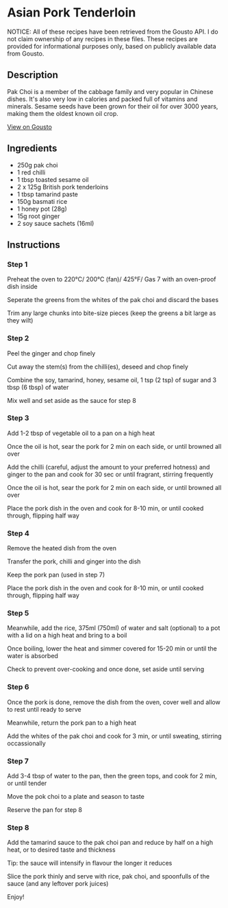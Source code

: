 # Asian Pork Tenderloin 

NOTICE: All of these recipes have been retrieved from the Gousto API. I do not claim ownership of any recipes in these files. These recipes are provided for informational purposes only, based on publicly available data from Gousto.

## Description

Pak Choi is a member of the cabbage family and very popular in Chinese dishes. It's also very low in calories and packed full of vitamins and minerals. Sesame seeds have been grown for their oil for over 3000 years, making them the oldest known oil crop.

[View on Gousto](https://www.gousto.co.uk/recipes/cookbook/asian-pork-tenderloin)

## Ingredients

- 250g pak choi
- 1 red chilli
- 1 tbsp toasted sesame oil
- 2 x 125g British pork tenderloins
- 1 tbsp tamarind paste
- 150g basmati rice 
- 1 honey pot (28g)
- 15g root ginger
- 2 soy sauce sachets (16ml)

## Instructions

### Step 1

Preheat the oven to 220&deg;C/ 200&deg;C (fan)/ 425&deg;F/ Gas 7 with an oven-proof dish inside


Seperate the greens from the whites of the pak choi and discard the bases


Trim any large chunks into bite-size pieces (keep the greens a bit large as they wilt)

### Step 2

Peel the ginger and chop finely


Cut away the stem<span class="text-danger">(s)</span> from the chilli<span class="text-danger">(es)</span>, deseed and chop finely


Combine the soy, tamarind, honey, sesame oil, 1 tsp <span class="text-danger">(2 tsp)</span> of sugar and 3 tbsp <span class="text-danger">(6 tbsp)</span> of water


Mix well and set aside as the sauce for step 8

### Step 3

Add 1-2 tbsp of vegetable oil to a pan on a high heat


Once the oil is hot, sear the pork for 2 min on each side, or until browned all over


Add the chilli (careful, adjust the amount to your preferred hotness) and ginger to the pan and cook for 30 sec or until fragrant, stirring frequently


Once the oil is hot, sear the pork for 2 min on each side, or until browned all over


Place the pork dish in the oven and cook for 8-10 min, or until cooked through, flipping half way

### Step 4

Remove the heated dish from the oven


Transfer the pork, chilli and ginger into the dish


Keep the pork pan (used in step 7)


Place the pork dish in the oven and cook for 8-10 min, or until cooked through, flipping half way

### Step 5

Meanwhile, add the rice, 375ml <span class="text-danger">(750ml)</span> of water and salt (optional) to a pot with a lid on a high heat and bring to a boil


Once boiling, lower the heat and simmer covered for 15-20 min or until the water is absorbed


Check to prevent over-cooking and once done, set aside until serving

### Step 6

Once the pork is done, remove the dish from the oven, cover well and allow to rest until ready to serve


Meanwhile, return the pork pan to a high heat


Add the whites of the pak choi and cook for 3 min, or until sweating, stirring occassionally

### Step 7

Add 3-4 tbsp of water to the pan, then the green tops, and cook for 2 min, or until tender


Move the pok choi to a plate and season to taste


Reserve the pan for step 8

### Step 8

Add the tamarind sauce to the pak choi pan and reduce by half on a high heat, or to desired taste and thickness


Tip: the sauce will intensify in flavour the longer it reduces


Slice the pork thinly and serve with rice, pak choi, and spoonfulls of the sauce (and any leftover pork juices)


Enjoy!

